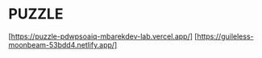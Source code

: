 # PUZZLE

[https://puzzle-pdwpsoaiq-mbarekdev-lab.vercel.app/]
[https://guileless-moonbeam-53bdd4.netlify.app/]
